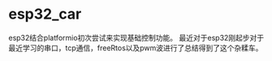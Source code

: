 # esp32_car
esp32结合platformio初次尝试来实现基础控制功能。
最近对于esp32刚起步对于最近学习的串口，tcp通信，freeRtos以及pwm波进行了总结得到了这个杂糅车。
